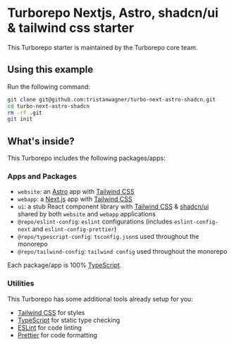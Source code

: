 # Turborepo Nextjs, Astro, shadcn/ui & tailwind css starter

This Turborepo starter is maintained by the Turborepo core team.

## Using this example

Run the following command:

```sh
git clone git@github.com:tristanwagner/turbo-next-astro-shadcn.git
cd turbo-next-astro-shadcn
rm -rf .git
git init
```

## What's inside?

This Turborepo includes the following packages/apps:

### Apps and Packages

- `website`: an [Astro](https://astro.dev/) app with [Tailwind CSS](https://tailwindcss.com/)
- `webapp`: a [Next.js](https://nextjs.org/) app with [Tailwind CSS](https://tailwindcss.com/)
- `ui`: a stub React component library with [Tailwind CSS](https://tailwindcss.com/) & [shadcn/ui](https://ui.shadcn.com/) shared by both `website` and `webapp` applications
- `@repo/eslint-config`: `eslint` configurations (includes `eslint-config-next` and `eslint-config-prettier`)
- `@repo/typescript-config`: `tsconfig.json`s used throughout the monorepo
- `@repo/tailwind-config`: `tailwind config` used throughout the monorepo

Each package/app is 100% [TypeScript](https://www.typescriptlang.org/).

### Utilities

This Turborepo has some additional tools already setup for you:

- [Tailwind CSS](https://tailwindcss.com/) for styles
- [TypeScript](https://www.typescriptlang.org/) for static type checking
- [ESLint](https://eslint.org/) for code linting
- [Prettier](https://prettier.io) for code formatting
